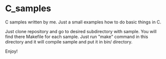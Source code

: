C_samples
=========

C samples written by me. Just a small examples how to do basic things in C.

Just clone repository and go to desired subdirectory with sample.
You will find there Makefile for each sample.
Just run "make" command in this directory and it will compile sample and put it in bin/ directory.

Enjoy!